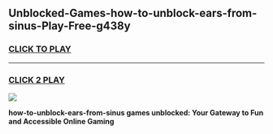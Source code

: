 
## Unblocked-Games-how-to-unblock-ears-from-sinus-Play-Free-g438y
<h3>
<a href="https://premium76.site?title=how-to-unblock-ears-from-sinus&ref=23A">CLICK TO PLAY</a></h3>
<hr>

<h3>
<a href="https://premium76.site?title=how-to-unblock-ears-from-sinus&ref=23A">CLICK 2 PLAY</a>
  
</h3>

<a href="https://premium76.site?title=how-to-unblock-ears-from-sinus&ref=23A"><img src="https://clearcache.store/games.png"></a>


**how-to-unblock-ears-from-sinus games unblocked: Your Gateway to Fun and Accessible Online Gaming**
